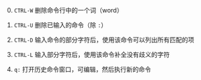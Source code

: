 ﻿0. `CTRL-W`
删除命令行中的一个词（word）

0. `CTRL-U`
删除已输入的命令（除 `:`）

0. `CTRL-D`
输入命令的部分字符后，使用该命令可以列出所有匹配的项

0. `CTRL-L`
输入部分字符后，使用该命令补全没有歧义的字符

0. `q:`
打开历史命令窗口，可编辑，然后执行新的命令


